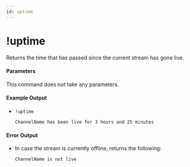 ```yaml
---
id: uptime
---
```


# !uptime

Returns the time that has passed since the current stream has gone live.

#### Parameters

This command does not take any parameters.

#### Example Output

* `!uptime`

    ```
    ChannelName has been live for 3 hours and 25 minutes
    ```

#### Error Output

* In case the stream is currently offline, returns the following:

    ```
    ChannelName is not live
    ```
